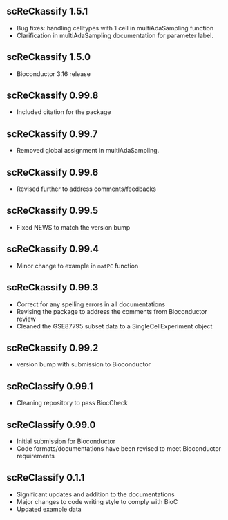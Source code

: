 ## scReCkassify 1.5.1
* Bug fixes: handling celltypes with 1 cell in multiAdaSampling function
* Clarification in multiAdaSampling documentation for parameter label.

## scReCkassify 1.5.0
* Bioconductor 3.16 release

## scReCkassify 0.99.8
* Included citation for the package

## scReCkassify 0.99.7
* Removed global assignment in multiAdaSampling.

## scReCkassify 0.99.6
* Revised further to address comments/feedbacks

## scReCkassify 0.99.5
* Fixed NEWS to match the version bump


## scReCkassify 0.99.4
* Minor change to example in `matPC` function


## scReCkassify 0.99.3
* Correct for any spelling errors in all documentations
* Revising the package to address the comments from Bioconductor review
* Cleaned the GSE87795 subset data to a SingleCellExperiment object


## scReCkassify 0.99.2
* version bump with submission to Bioconductor

## scReClassify 0.99.1
* Cleaning repository to pass BiocCheck

## scReClassify 0.99.0
* Initial submission for Bioconductor
* Code formats/documentations have been revised to meet Bioconductor 
requirements

## scReClassify 0.1.1

* Significant updates and addition to the documentations
* Major changes to code writing style to comply with BioC
* Updated example data
